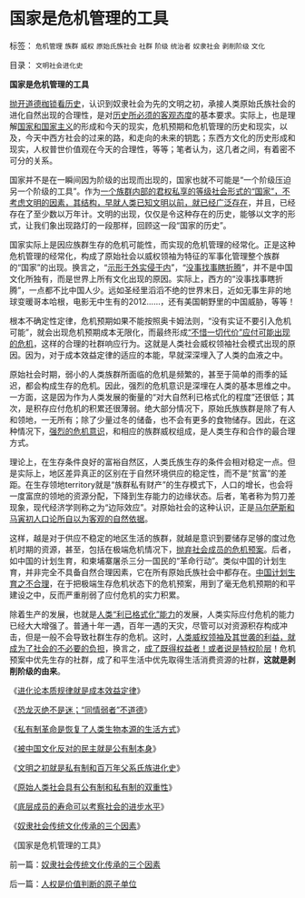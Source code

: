 # 国家是危机管理的工具

标签： `危机管理` `族群` `威权` `原始氏族社会` `社群` `阶级` `统治者` `奴隶社会` `剥削阶级` `文化` 

目录： `文明社会进化史`

**国家是危机管理的工具**

[抛开道德枷锁看历史](http://blog.sina.com.cn/s/blog_5563a64d0100eylp.html)，认识到奴隶社会为先的文明之初，承接人类原始氏族社会的进化自然出现的合理性，是对[历史所必须的客观态度](http://blog.sina.com.cn/s/blog_5563a64d0100d0v2.html)的基本要求。实际上，也是理解[国家和国家主义](../../../2009/7/28/不要问国家对你做了什么，要问你为国家做了什么.md)的形成和今天的现实，危机预期和危机管理的历史和现实，以及，今天中西方社会的过来的路，和走向的未来的钥匙；东西方文化的历史形成和现实，人权普世价值观在今天的合理性，等等；笔者认为，这几者之间，有着密不可分的关系。

国家并不是在一瞬间因为阶级的出现而出现的，国家也就不可能是“一个阶级压迫另一个阶级的工具”。作为[一个族群内部的君权私享的等级社会形式的“国家”，不考虑文明的因素，其结构，早就人类已知文明以前，就已经广泛存在](../../../2010/1/19/文明之初就是百万年向个体私有制进化的历史.md)，并且，已经存在了至少数以万年计。文明的出现，仅仅是令这种存在的历史，能够以文字的形式，让我们象出现路灯的一段那样，回顾这一段“国家的历史”。

国家实际上是因应族群生存的危机可能性，而实现的危机管理的经常化。正是这种危机管理的经常化，构成了原始社会以威权领袖为特征的军事化管理整个族群的“国家”的出现。换言之，“[示形于外实侵于内](../../../2009/9/28/示形于外实侵于内的爱国道德明星.md)”，“[没事找事瞎折腾](../../../2009/11/26/没事找事穷折腾.md)”，并不是中国文化所独有，而是世界上所有文化出现的原因。实际上，西方的“没事找事瞎折腾”，一点都不比中国人少。远如圣经里滔滔不绝的世界末日，近如无事生非的地球变暖哥本哈根，电影无中生有的2012……，还有美国朝野里的中国威胁，等等！

根本不确定性定律，危机预期如果不能按照奥卡姆法则，“没有实证不要引入危机可能”，就会出现危机预期成本无限化，而最终形成[“不惜一切代价”应付可能出现的危机](../../../2009/11/28/危机管理有成本边界，不值得“不惜一切代价避免危机”.md)，这样的合理的社群响应行为。这就是人类社会威权领袖社会模式出现的原因。因为，对于成本效益定律的适应的本能，早就深深埋入了人类的血液之中。

原始社会时期，弱小的人类族群所面临的危机是频繁的，甚至于简单的雨季的延迟，都会构成生存的危机。因此，强烈的危机意识是深埋在人类的基本思维之中。一方面，这是因为作为人类发展的衡量的“对大自然利已格式化的程度”还很低；其次，是积存应付危机的积累还很薄弱。绝大部分情况下，原始氏族族群是除了有人和领地，一无所有；除了少量过冬的储备，也不会有更多的食物储存。因此，在这种情况下，[强烈的危机意识](../../../2009/11/20/危机论是不科学的唯心主义.md)，和相应的族群威权组成，是人类生存和合作的最合理方式。

理论上，在生存条件良好的富裕自然区，人类氏族生存的条件会相对稳定一点。但是实际上，地区差异真正的区别在于自然环境供应的稳定性，而不是“贫富”的差距。在生存领地territory就是“族群私有财产”的生存模式下，人口的增长，也会将一度富庶的领地的资源分配，下降到生存能力的边缘状态。后者，笔者称为剪刀差现象，现代经济学则称之为“边际效应”。对原始社会的这种认识，正是[马尔萨斯和马寅初人口论所自以为客观的自然依据](../../../2009/11/18/从发展的定义看马恩主义和两马人口论.md)。

这样，越是对于供应不稳定的地区生活的族群，就越是意识到要储存足够的度过危机时期的资源，甚至，包括在极端危机情况下，[抛弃社会成员的危机预案](../../../2009/6/10/内需萎缩！把供应过剩的人力资源倒入大海.md)。后者，如中国的计划生育，和柬埔寨屠杀三分一国民的“革命行动”。类似中国的计划生育，并非完全不具备自然合理因素，它在所有原始氏族社会中都存在。[中国计划生育之不合理](../../../2009/11/29/计划生育成了“最不坏”的选择.md)，在于把极端生存危机状态下的危机预案，用到了毫无危机预期的和平建设之中，反而严重削弱了应付危机的实力积累。

除着生产的发展，也就是[人类“利已格式化”能力](../../../2009/11/24/交换创造的价值来自那里？.md)的发展，人类实际应付危机的能力已经大大增强了。普通十年一遇，百年一遇的天灾，尽管可以对资源积存构成冲击，但是一般不会导致社群生存的危机。这时，[人类威权领袖及其世袭的利益，就成为了社会的不必要的负担](../../../2009/8/8/国民福利缺失是因为国企是社会的负资产.md)，换言之，[成了既得权益者！或者说是特权阶层](../../../2009/8/14/中国社会按权益得失分割的五种阶层类型.md)！危机预案中优先生存的社群，成了和平生活中优先取得生活消费资源的社群，**这就是剥削阶级的由来**。

《[进化论本质规律就是成本效益定律](../../../2010/1/15/进化论本质规律就是成本效益定律.md)》

《[恐龙灭绝不是迷；“同情弱者”不道德](../../../2010/1/18/恐龙灭绝不是迷；“同情弱者”不道德.md)》

《[私有制革命是恢复了人类生物本源的生活方式](../../../2010/1/18/私有制革命是恢复了人类生物本源的生活方式.md)》

《[被中国文化反对的民主就是公有制本身](../../../2010/1/18/被中国文化反对的民主就是公有制本身.md)》

《[文明之初就是私有制和百万年父系氏族进化史](../../../2010/1/19/文明之初就是百万年向个体私有制进化的历史.md)》

《[原始人类社会具有公有制和私有制的双重性](../../../2010/1/19/原始人类社会具有公有制和私有制的双重性.md)》

《[底层成员的寿命可以考察社会的进步水平](../../../2010/1/20/底层成员的寿命可以考察社会的进步水平.md)》

《[奴隶社会传统文化传承的三个因素](../../../2010/1/20/奴隶社会传统文化传承的三个因素.md)》

《国家是危机管理的工具》





前一篇：[奴隶社会传统文化传承的三个因素](../../../2010/1/20/奴隶社会传统文化传承的三个因素.md)

后一篇：[人权是价值判断的原子单位](../../../2010/1/21/人权是价值判断的原子单位.md)